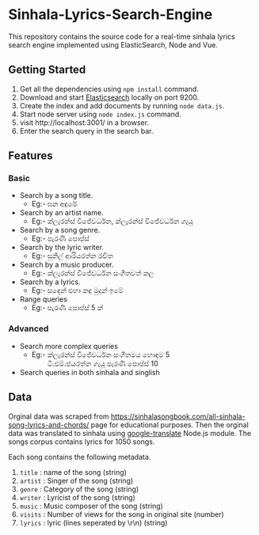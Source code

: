 # Sinhala-Lyrics-Search-Engine
This repository contains the source code for a real-time sinhala lyrics search engine implemented using ElasticSearch, Node and Vue.

## Getting Started
1. Get all the dependencies using `npm install` command.
2. Download and start [Elasticsearch](https://www.elastic.co/downloads/elasticsearch) locally on port 9200.
3. Create the index and add documents by running `node data.js`.
4. Start node server using `node index.js` command.
5. visit http://localhost:3001/ in a browser.
6. Enter the search query in the search bar.

## Features
### Basic
* Search by a song title.
  * Eg:- ඝන අඳුරේ
* Search by an artist name.
  * Eg:- ක්ලැරන්ස් විජේවර්ධන, ක්ලැරන්ස් විජේවර්ධන ගැයූ
* Search by a song genre.
  * Eg:- පැරණි පොප්ස්
* Search by the lyric writer.
  * Eg:- සුනිල් ආරියරත්න රචිත
* Search by a music producer.
  * Eg:- ක්ලැරන්ස් විජේවර්ධන සංගීතවත් කල
* Search by a lyrics.
  * Eg:- සඳෙන් එහා කඳු මුදුන් ඉමේ
* Range queries
  * Eg:- පැරණි පොප්ස් 5 ක්
  
### Advanced

* Search more complex queries  
  * Eg:- ක්ලැරන්ස් විජේවර්ධන සංගීතමය හොඳම 5</br>
         &nbsp; &nbsp; &nbsp; &nbsp; ටී.එම්.ජයරත්න ගැයූ පැරණි පොප්ස් 10
* Search queries in both sinhala and singlish  

## Data
Orginal data was scraped from https://sinhalasongbook.com/all-sinhala-song-lyrics-and-chords/ page for educational purposes. Then the orginal data was translated to sinhala using [google-translate](https://www.npmjs.com/package/google-translate) Node.js module. The songs corpus contains lyrics for 1050 songs.

Each song contains the following metadata.
1. `title` : name of the song (string)
2. `artist` : Singer of the song (string)
3. `genre` : Category of the song (string)
4. `writer` : Lyricist of the song (string)
5. `music` : Music composer of the song (string)
6. `visits` : Number of views for the song in original site (number)
7. `lyrics` : lyric (lines seperated by \r\n) (string)



